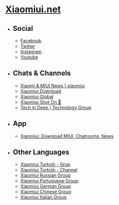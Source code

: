 
# [Xiaomiui.net](https://xiaomiui.net/)
- Social
  - 
  - [Facebook](https://www.facebook.com/xiaomiuiglobal)
  - [Twitter](https://twitter.com/xiaomiui)
  - [Instagram](https://www.instagram.com/xiaomiui.official/)
  - [Youtube](https://www.youtube.com/xiaomiui)
  
 
- Chats & Channels
  -
  - [Xiaomi & MIUI News | xiaomiui](https://t.me/xiaomiui)
  - [Xiaomiui Download](https://t.me/miui_download)
  - [Xiaomiui Global](https://t.me/xiaomiuigroup)
  - [Xiaomiui Shot On 📸](https://t.me/xiaomiuishoton)
  - [Tech in Deep | Technology Group](https://t.me/techindeepgroup)
  
- App
  -
  - [Xiaomiui: Download MIUI, Chatrooms, News](https://play.google.com/store/apps/details?id=com.xiaomiui)
  
  
- Other Languages
  -
  - [Xiaomiui Turkish - Grup](https://t.me/xiaomigruptr)
  - [Xiaomiui Turkish - Channel](https://t.me/xiaomiuiturkce)
  - [Xiaomiui Russian Group](https://t.me/xiaomiuirussiangroup)
  - [Xiaomiui Portuguese Group](https://t.me/xiaomiuiportu)
  - [Xiaomiui German Group](https://t.me/xiaomiuidegruppe)
  - [Xiaomiui Chinese Group](https://t.me/xiaomigrupcn)
  - [Xiaomiui Italian Group](https://t.me/xiaomiuiita)
